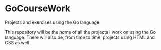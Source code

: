 # GoCourseWork
Projects and exercises using the Go language

This repository will be the home of all the projects I work on using the Go language.
There will also be, from time to time, projects using HTML and CSS as well.
